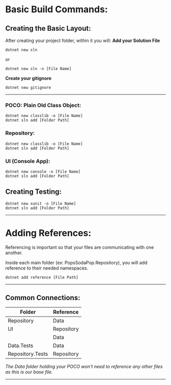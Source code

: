 # Basic Build Commands:

## Creating the Basic Layout:
After creating your project folder, within it  you will: 
**Add your Solution File**
```
dotnet new sln
```
or
```
dotnet new sln -n [File Name] 
```
**Create your gitignore**
```
dotnet new gitignore
```
---

### POCO: Plain Old Class Object:
```
dotnet new classlib -o [File Name]
dotnet sln add [Folder Path]
```
### Repository: 
```
dotnet new classlib -o [File Name]
dotnet sln add [Folder Path]
```
### UI (Console App):
```
dotnet new console -o [File Name]
dotnet sln add [Folder Path]
```
## Creating Testing:
```
dotnet new xunit -o [File Name]
dotnet sln add [Folder Path]
```

---
# Adding References:
Referencing is important so that your files are communicating with one another.

Inside each main folder (ex: PopsSodaPop.Repository), you will add reference to their needed namespaces.

```
dotnet add reference [File Path]
```
---
## Common Connections:

|Folder | Reference |
| -------------- | ------------- |
|Repository | Data
| UI    | Repository
|       | Data
|Data.Tests | Data
|Repository.Tests | Repository

*The Data folder holding your POCO won't need to reference any other files as this is our base file.*

---
